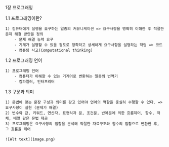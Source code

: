 1장 프로그래밍

1.1 프로그래밍이란?

    1) 컴퓨터에게 실행을 요구하는 일종의 커뮤니케이션 => 요구사항을 명확히 이해한 후 적절한 문제 해결 방안을 정의
        - 문제 해결 능력 요구
        - 기계가 실행할 수 있을 정도로 정확하고 상세하게 요구사항을 설명하는 작업 => 코드
        - 컴퓨팅 사고(Computational thinking)

1.2 프로그래밍 언어

    1) 프로그래밍 언어
        - 컴퓨터가 이해할 수 있는 기계어로 변환하는 일종의 번역기
        - 컴파일러, 인터프리터

1.3 구문과 의미

    1) 문법에 맞는 문장 구성과 의미를 갖고 있어야 언어의 역할을 충실히 수행할 수 있다. => 요구사항이 실현 (문제가 해결)
    2) 변수와 값, 키워드, 연산자, 표현식과 문, 조건문, 반복문에 의한 흐름제어, 함수, 객체, 배열 같은 문법 제공
    3) 프로그래밍은 요구사항의 집합을 분석해 적절한 자료구조와 함수의 집합으로 변환한 후, 그 흐름을 제어

    ![Alt text](image.png)
